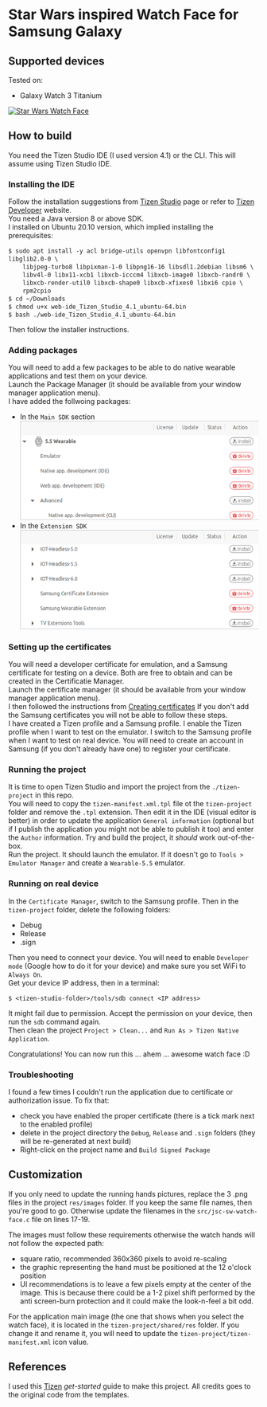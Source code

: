 # Star Wars inspired Watch Face for Samsung Galaxy

## Supported devices

Tested on:
- Galaxy Watch 3 Titanium

[![Star Wars Watch Face](https://img.youtube.com/vi/OPLlGaUNcjo/0.jpg)](https://www.youtube.com/watch?v=OPLlGaUNcjo "Star Wars Watch Face")

## How to build

You need the Tizen Studio IDE (I used version 4.1) or the CLI. This will assume using Tizen Studio IDE.

### Installing the IDE

Follow the installation suggestions from [Tizen Studio](https://developer.tizen.org/development/tizen-studio) page or refer to [Tizen Developer](https://developer.tizen.org/) website.  
You need a Java version 8 or above SDK.  
I installed on Ubuntu 20.10 version, which implied installing the prerequisites:
```
$ sudo apt install -y acl bridge-utils openvpn libfontconfig1 libglib2.0-0 \
    libjpeg-turbo8 libpixman-1-0 libpng16-16 libsdl1.2debian libsm6 \
    libv4l-0 libx11-xcb1 libxcb-icccm4 libxcb-image0 libxcb-randr0 \
    libxcb-render-util0 libxcb-shape0 libxcb-xfixes0 libxi6 cpio \
    rpm2cpio
$ cd ~/Downloads
$ chmod u+x web-ide_Tizen_Studio_4.1_ubuntu-64.bin
$ bash ./web-ide_Tizen_Studio_4.1_ubuntu-64.bin
```
Then follow the installer instructions.

### Adding packages

You will need to add a few packages to be able to do native wearable applications and test them on your device.  
Launch the Package Manager (it should be available from your window manager application menu).  
I have added the follwoing packages:
- In the `Main SDK` section  
![Main SDK](./images/pm-main-sdk.png)
- In the `Extension SDK`  
![Main SDK](./images/pm-extension-sdk.png)

### Setting up the certificates

You will need a developer certificate for emulation, and a Samsung certificate for testing on a device. Both are free to obtain and can be created in the Certificatie Manager.  
Launch the certificate manager (it should be available from your window manager application menu).  
I then followed the instructions from [Creating certificates](https://docs.tizen.org/application/dotnet/tutorials/certificates/creating-certificates/) 
If you don't add the Samsung certificates you will not be able to follow these steps.  
I have created a Tizen profile and a Samsung profile. I enable the Tizen profile when I want to test on the emulator. I switch to the Samsung profile when I want to test on real device. You will need to create an account in Samsung (if you don't already have one) to register your certificate.

### Running the project

It is time to open Tizen Studio and import the project from the `./tizen-project` in this repo.  
You will need to copy the `tizen-manifest.xml.tpl` file ot the `tizen-project` folder and remove the `.tpl` extension. Then edit it in the IDE (visual editor is better) in order to update the application `General information` (optional but if I publish the application you might not be able to publish it too) and enter the `Author` information. 
Try and build the project, it *should* work out-of-the-box.  
Run the project. It should launch the emulator. If it doesn't go to `Tools > Emulator Manager` and create a `Wearable-5.5` emulator.

### Running on real device

In the `Certificate Manager`, switch to the Samsung profile. Then in the `tizen-project` folder, delete the following folders:
- Debug
- Release
- .sign

Then you need to connect your device. You will need to enable `Developer mode` (Google how to do it for your device) and make sure you set WiFi to `Always On`.  
Get your device IP address, then in a terminal:
```
$ <tizen-studio-folder>/tools/sdb connect <IP address>
```
It might fail due to permission. Accept the permission on your device, then run the `sdb` command again.  
Then clean the project `Project > Clean...` and `Run As > Tizen Native Application`.


Congratulations! You can now run this ... ahem ... awesome watch face :D

### Troubleshooting

I found a few times I couldn't run the application due to certificate or authorization issue. To fix that:
- check you have enabled the proper certificate (there is a tick mark next to the enabled profile)
- delete in the project directory the `Debug`, `Release` and `.sign` folders (they will be re-generated at next build)
- Right-click on the project name and `Build Signed Package`

## Customization

If you only need to update the running hands pictures, replace the 3 .png files in the project `res/images` folder. If you keep the same file names, then you're good to go. Otherwise update the filenames in the `src/jsc-sw-watch-face.c` file on lines 17-19.

The images must follow these requirements otherwise the watch hands will not follow the expected path:
- square ratio, recommended 360x360 pixels to avoid re-scaling
- the graphic representing the hand must be positioned at the 12 o'clock position
- UI recommendations is to leave a few pixels empty at the center of the image. This is because there could be a 1-2 pixel shift performed by the anti screen-burn protection and it could make the look-n-feel a bit odd.

For the application main image (the one that shows when you select the watch face), it is located in the `tizen-project/shared/res` folder. If you change it and rename it, you will need to update the `tizen-project/tizen-manifest.xml` icon value.

## References

I used this [Tizen](https://docs.tizen.org/application/native/get-started/wearable-watch/first-app-watch/) *get-started* guide to make this project. All credits goes to the original code from the templates.
